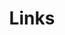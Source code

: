 ---
title: Links

links:
  - title: 中国 DevOps 社区
    description: 中国 DevOps 社区
    website: https://www.devopschina.org/
    image: logo-s-800.webp
  - title: 敏捷开发资源大全
    description: 敏捷开发资源大全
    website: https://www.agile123.net/
    image: https://github.githubassets.com/images/modules/logos_page/GitHub-Mark.png
menu:
    main: 
        weight: 15
        params:
            icon: link
image: "img/cyberspace-gc5b941535_640.jpg"
comments: false
slug: links
---